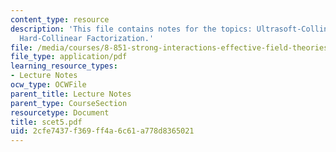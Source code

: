 ```yaml
---
content_type: resource
description: 'This file contains notes for the topics: Ultrasoft-Collinear Factorization,
  Hard-Collinear Factorization.'
file: /media/courses/8-851-strong-interactions-effective-field-theories-of-qcd-spring-2006/2cfe7437f369ff4a6c61a778d8365021_scet5.pdf
file_type: application/pdf
learning_resource_types:
- Lecture Notes
ocw_type: OCWFile
parent_title: Lecture Notes
parent_type: CourseSection
resourcetype: Document
title: scet5.pdf
uid: 2cfe7437-f369-ff4a-6c61-a778d8365021
---
```


